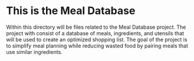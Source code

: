 # This is the Meal Database

Within this directory will be files related to the Meal Database project. The project with consist of a database of meals, ingredients, and utensils that will be used to create an optimized shopping list. The goal of the project is to simplify meal planning while reducing wasted food by pairing meals that use similar ingredients.
<!--stackedit_data:
eyJoaXN0b3J5IjpbMTgwMTEyNTA0OF19
-->